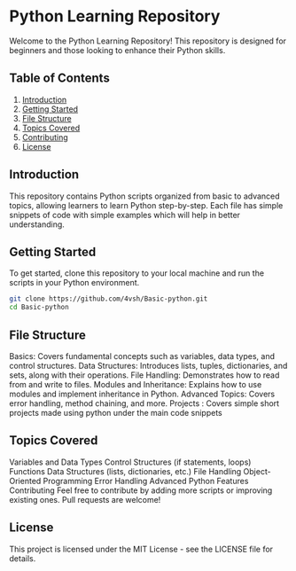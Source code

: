 # Python Learning Repository

Welcome to the Python Learning Repository! This repository is designed for beginners and those looking to enhance their Python skills.

## Table of Contents
1. [Introduction](#introduction)
2. [Getting Started](#getting-started)
3. [File Structure](#file-structure)
4. [Topics Covered](#topics-covered)
5. [Contributing](#contributing)
6. [License](#license)

## Introduction
This repository contains Python scripts organized from basic to advanced topics, allowing learners to learn Python step-by-step. Each file has simple snippets of code with simple examples which will help in better understanding.

## Getting Started
To get started, clone this repository to your local machine and run the scripts in your Python environment.

```bash
git clone https://github.com/4vsh/Basic-python.git
cd Basic-python
```

## File Structure
Basics: Covers fundamental concepts such as variables, data types, and control structures.
Data Structures: Introduces lists, tuples, dictionaries, and sets, along with their operations.
File Handling: Demonstrates how to read from and write to files.
Modules and Inheritance: Explains how to use modules and implement inheritance in Python.
Advanced Topics: Covers error handling, method chaining, and more.
Projects : Covers simple short projects made using python under the main code snippets

## Topics Covered
Variables and Data Types
Control Structures (if statements, loops)
Functions
Data Structures (lists, dictionaries, etc.)
File Handling
Object-Oriented Programming
Error Handling
Advanced Python Features
Contributing
Feel free to contribute by adding more scripts or improving existing ones. Pull requests are welcome!

## License
This project is licensed under the MIT License - see the LICENSE file for details.


